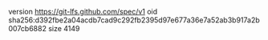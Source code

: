 version https://git-lfs.github.com/spec/v1
oid sha256:d392fbe2a04acdb7cad9c292fb2395d97e677a36e7a52ab3b917a2b007cb6882
size 4149
